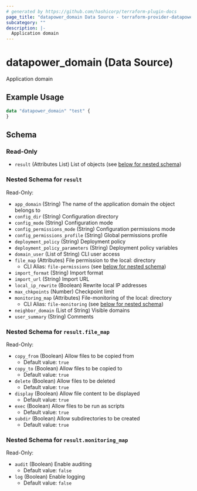 ```yaml
---
# generated by https://github.com/hashicorp/terraform-plugin-docs
page_title: "datapower_domain Data Source - terraform-provider-datapower"
subcategory: ""
description: |-
  Application domain
---
```


# datapower_domain (Data Source)

Application domain

## Example Usage

```terraform
data "datapower_domain" "test" {
}
```

<!-- schema generated by tfplugindocs -->
## Schema

### Read-Only

- `result` (Attributes List) List of objects (see [below for nested schema](#nestedatt--result))

<a id="nestedatt--result"></a>
### Nested Schema for `result`

Read-Only:

- `app_domain` (String) The name of the application domain the object belongs to
- `config_dir` (String) Configuration directory
- `config_mode` (String) Configuration mode
- `config_permissions_mode` (String) Configuration permissions mode
- `config_permissions_profile` (String) Global permissions profile
- `deployment_policy` (String) Deployment policy
- `deployment_policy_parameters` (String) Deployment policy variables
- `domain_user` (List of String) CLI user access
- `file_map` (Attributes) File permission to the local: directory
  - CLI Alias: `file-permissions` (see [below for nested schema](#nestedatt--result--file_map))
- `import_format` (String) Import format
- `import_url` (String) Import URL
- `local_ip_rewrite` (Boolean) Rewrite local IP addresses
- `max_chkpoints` (Number) Checkpoint limit
- `monitoring_map` (Attributes) File-monitoring of the local: directory
  - CLI Alias: `file-monitoring` (see [below for nested schema](#nestedatt--result--monitoring_map))
- `neighbor_domain` (List of String) Visible domains
- `user_summary` (String) Comments

<a id="nestedatt--result--file_map"></a>
### Nested Schema for `result.file_map`

Read-Only:

- `copy_from` (Boolean) Allow files to be copied from
  - Default value: `true`
- `copy_to` (Boolean) Allow files to be copied to
  - Default value: `true`
- `delete` (Boolean) Allow files to be deleted
  - Default value: `true`
- `display` (Boolean) Allow file content to be displayed
  - Default value: `true`
- `exec` (Boolean) Allow files to be run as scripts
  - Default value: `true`
- `subdir` (Boolean) Allow subdirectories to be created
  - Default value: `true`


<a id="nestedatt--result--monitoring_map"></a>
### Nested Schema for `result.monitoring_map`

Read-Only:

- `audit` (Boolean) Enable auditing
  - Default value: `false`
- `log` (Boolean) Enable logging
  - Default value: `false`
